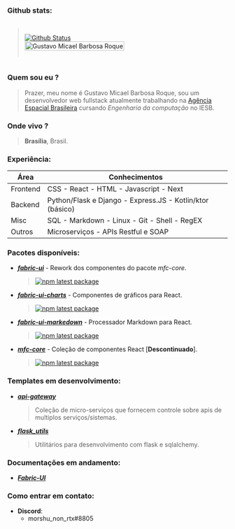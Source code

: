 ### Github stats:

<div style="display: flex; align-items: center; justify-content: space-between; gap: 16px">
  
> [![Github Status](https://github-readme-stats.vercel.app/api?username=FacoBackup&show_icons=true&title_color=fff&icon_color=79ff97&text_color=9f9f9f&bg_color=151515)](https://github.com/FacoBackup/FacoBackup)  
>   <a href="https://github.com/FacoBackup">
> <img height="100%" alt="Gustavo Micael Barbosa Roque" src="https://github-readme-stats.vercel.app/api/top-langs/?username=FacoBackup&layout=compact&theme=material-palenight&langs_count=12" />
> </a>
</div>

### Quem sou eu ?

> Prazer, meu nome é Gustavo Micael Barbosa Roque, sou um desenvolvedor web fullstack atualmente trabalhando na [Agência Espacial Brasileira](https://www.gov.br/aeb/pt-br) cursando *Engenharia da computação* no IESB.

### Onde vivo ?

> **Brasília**, Brasil.


### Experiência:
| Área     | Conhecimentos                                             |
|----------|-----------------------------------------------------------|
| Frontend | CSS - React - HTML - Javascript - Next                    |
| Backend  | Python/Flask e Django - Express.JS - Kotlin/ktor (básico) |
| Misc     | SQL - Markdown - Linux - Git - Shell - RegEX              |
| Outros   | Microserviços - APIs Restful e SOAP                       |

### Pacotes disponíveis:
- [***fabric-ui***](https://github.com/fabric-ui/fabric-ui) - Rework dos componentes do pacote *mfc-core*.
  > [![npm latest package](https://img.shields.io/npm/v/@f-ui/core/latest.svg)](https://www.npmjs.com/package/@f-ui/core)
  
- [***fabric-ui-charts***](https://github.com/fabric-ui/fabric-ui-charts) - Componentes de gráficos para React.
  > [![npm latest package](https://img.shields.io/npm/v/@f-ui/charts/latest.svg)](https://www.npmjs.com/package/@f-ui/charts)
  >
- [***fabric-ui-markedown***](https://github.com/fabric-ui/fabric-ui-markedown) - Processador Markdown para React.
  > [![npm latest package](https://img.shields.io/npm/v/@f-ui/markdown/latest.svg)](https://www.npmjs.com/package/@f-ui/markdown)

- [***mfc-core***](https://github.com/FacoBackup/mfc-core) - Coleção de componentes React [**Descontinuado**]. 
  > [![npm latest package](https://img.shields.io/npm/v/mfc-core/latest.svg)](https://www.npmjs.com/package/mfc-core)
  
### Templates em desenvolvimento:

- [***api-gateway***](https://github.com/not-only-gateway) 
  > Coleção de micro-serviços que fornecem controle sobre apis de multiplos serviços/sistemas.

- [***flask_utils***](https://github.com/FacoBackup/flask_utils.git) 
  > Utilitários para desenvolvimento com flask e sqlalchemy.

### Documentações em andamento:
- [***Fabric-UI***](https://fabric-ui.vercel.app/)

### Como entrar em contato:
  - **Discord**: 
    - morshu_non_rtx#8805
